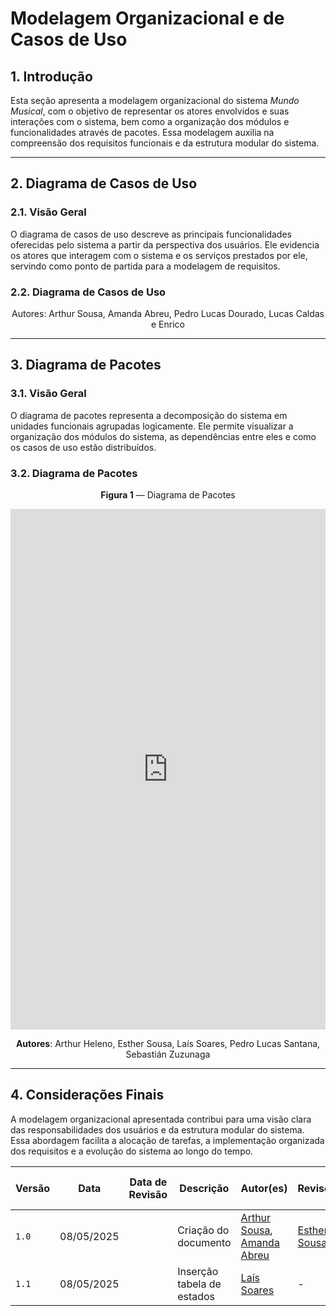 # Modelagem Organizacional e de Casos de Uso

## 1. Introdução

Esta seção apresenta a modelagem organizacional do sistema *Mundo Musical*, com o objetivo de representar os atores envolvidos e suas interações com o sistema, bem como a organização dos módulos e funcionalidades através de pacotes. Essa modelagem auxilia na compreensão dos requisitos funcionais e da estrutura modular do sistema.

---

## 2. Diagrama de Casos de Uso

### 2.1. Visão Geral

O diagrama de casos de uso descreve as principais funcionalidades oferecidas pelo sistema a partir da perspectiva dos usuários. Ele evidencia os atores que interagem com o sistema e os serviços prestados por ele, servindo como ponto de partida para a modelagem de requisitos.

### 2.2. Diagrama de Casos de Uso

<img src="">
<center>Autores: Arthur Sousa, Amanda Abreu, Pedro Lucas Dourado, Lucas Caldas e Enrico</center>

---

## 3. Diagrama de Pacotes

### 3.1. Visão Geral

O diagrama de pacotes representa a decomposição do sistema em unidades funcionais agrupadas logicamente. Ele permite visualizar a organização dos módulos do sistema, as dependências entre eles e como os casos de uso estão distribuídos.

### 3.2. Diagrama de Pacotes


<center> 

**Figura 1** — Diagrama de Pacotes
</center>

<iframe frameborder="0" style="width:100%;height:833px;" src="https://viewer.diagrams.net/?tags=%7B%7D&lightbox=1&highlight=0000ff&edit=_blank&layers=1&nav=1&title=Diagrama%20de%20Pacotes.drawio&dark=auto#Uhttps%3A%2F%2Fdrive.google.com%2Fuc%3Fid%3D1_Mn6RvEakGwQdYkAvTcXphO4Vbem1W6i%26export%3Ddownload"></iframe>

<center> 

**Autores**: Arthur Heleno, Esther Sousa, Laís Soares, Pedro Lucas Santana, Sebastián Zuzunaga
</center>

---

## 4. Considerações Finais

A modelagem organizacional apresentada contribui para uma visão clara das responsabilidades dos usuários e da estrutura modular do sistema. Essa abordagem facilita a alocação de tarefas, a implementação organizada dos requisitos e a evolução do sistema ao longo do tempo.

| Versão | Data       | Data de Revisão | Descrição            | Autor(es)                                           | Revisor(es) | Detalhes da revisão |
|--------|------------|-----------------|----------------------|-----------------------------------------------------|-------------|---------------------|
| `1.0`  | 08/05/2025 |                 | Criação do documento | [Arthur Sousa](https://github.com/arthurrsousa), [Amanda Abreu](https://github.com/Amandaaaaabreu) | [Esther Sousa](https://github.com/) |                     |
| `1.1`  | 08/05/2025 | | Inserção tabela de estados | [Laís Soares](https://github.com/Laisczt) | - | |

